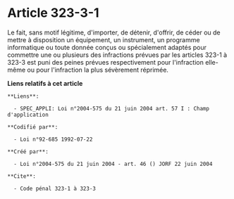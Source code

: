 # Article 323-3-1

Le fait, sans motif légitime, d'importer, de détenir, d'offrir, de céder ou de mettre à disposition un équipement, un
instrument, un programme informatique ou toute donnée conçus ou spécialement adaptés pour commettre une ou plusieurs des
infractions prévues par les articles 323-1 à 323-3 est puni des peines prévues respectivement pour l'infraction elle-même ou
pour l'infraction la plus sévèrement réprimée.

**Liens relatifs à cet article**

	**Liens**:

	  - SPEC_APPLI: Loi n°2004-575 du 21 juin 2004 art. 57 I : Champ d'application

	**Codifié par**:

	  - Loi n°92-685 1992-07-22

	**Créé par**:

	  - Loi n°2004-575 du 21 juin 2004 - art. 46 () JORF 22 juin 2004

	**Cite**:

	  - Code pénal 323-1 à 323-3
